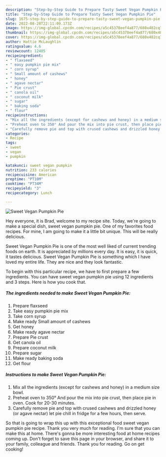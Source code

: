 ```yaml
---
description: "Step-by-Step Guide to Prepare Tasty Sweet Vegan Pumpkin Pie"
title: "Step-by-Step Guide to Prepare Tasty Sweet Vegan Pumpkin Pie"
slug: 1675-step-by-step-guide-to-prepare-tasty-sweet-vegan-pumpkin-pie
date: 2022-08-28T22:11:09.173Z
image: https://img-global.cpcdn.com/recipes/a5c45378eef4a877/680x482cq70/sweet-vegan-pumpkin-pie-recipe-main-photo.jpg
thumbnail: https://img-global.cpcdn.com/recipes/a5c45378eef4a877/680x482cq70/sweet-vegan-pumpkin-pie-recipe-main-photo.jpg
cover: https://img-global.cpcdn.com/recipes/a5c45378eef4a877/680x482cq70/sweet-vegan-pumpkin-pie-recipe-main-photo.jpg
author: Hattie McLaughlin
ratingvalue: 4.6
reviewcount: 12405
recipeingredient:
- " flaxseed"
- " easy pumpkin pie mix"
- " corn syrup"
- " Small amount of cashews"
- " honey"
- " agave nectar"
- " Pie crust"
- " canola oil"
- " coconut milk"
- " sugar"
- " baking soda"
- " flour"
recipeinstructions:
- "Mix all the ingredients (except for cashews and honey) in a medium size bowl."
- "Preheat oven to 350° And pour the mix into pie crust, then place pie in oven. Cook for 20-30 minutes."
- "Carefully remove pie and top with crused cashews and drizzled honey (or agave nectar) let pie chill in fridge for a few hours, then serve."
categories:
- Recipe
tags:
- sweet
- vegan
- pumpkin

katakunci: sweet vegan pumpkin 
nutrition: 233 calories
recipecuisine: American
preptime: "PT10M"
cooktime: "PT34M"
recipeyield: "3"
recipecategory: Lunch

---
```



![Sweet Vegan Pumpkin Pie](https://img-global.cpcdn.com/recipes/a5c45378eef4a877/680x482cq70/sweet-vegan-pumpkin-pie-recipe-main-photo.jpg)

Hey everyone, it is Brad, welcome to my recipe site. Today, we're going to make a special dish, sweet vegan pumpkin pie. One of my favorites food recipes. For mine, I am going to make it a little bit unique. This will be really delicious.



Sweet Vegan Pumpkin Pie is one of the most well liked of current trending foods on earth. It is appreciated by millions every day. It is easy, it is quick, it tastes delicious. Sweet Vegan Pumpkin Pie is something which I have loved my entire life. They are nice and they look fantastic.


To begin with this particular recipe, we have to first prepare a few ingredients. You can have sweet vegan pumpkin pie using 12 ingredients and 3 steps. Here is how you cook that.

<!--inarticleads1-->

##### The ingredients needed to make Sweet Vegan Pumpkin Pie:

1. Prepare  flaxseed
1. Take  easy pumpkin pie mix
1. Take  corn syrup
1. Make ready  Small amount of cashews
1. Get  honey
1. Make ready  agave nectar
1. Prepare  Pie crust
1. Get  canola oil
1. Prepare  coconut milk
1. Prepare  sugar
1. Make ready  baking soda
1. Get  flour




<!--inarticleads2-->

##### Instructions to make Sweet Vegan Pumpkin Pie:

1. Mix all the ingredients (except for cashews and honey) in a medium size bowl.
1. Preheat oven to 350° And pour the mix into pie crust, then place pie in oven. Cook for 20-30 minutes.
1. Carefully remove pie and top with crused cashews and drizzled honey (or agave nectar) let pie chill in fridge for a few hours, then serve.




So that is going to wrap this up with this exceptional food sweet vegan pumpkin pie recipe. Thank you very much for reading. I'm sure that you can make this at home. There's gonna be more interesting food at home recipes coming up. Don't forget to save this page in your browser, and share it to your family, colleague and friends. Thank you for reading. Go on get cooking!
